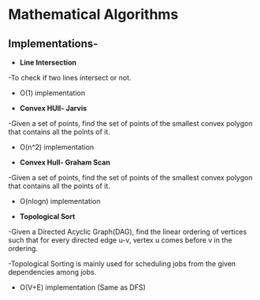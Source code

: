# Mathematical Algorithms

## Implementations-

* **Line Intersection**

-To check if two lines intersect or not.

- O(1) implementation

* **Convex HUll- Jarvis**

-Given a set of points, find the set of points of the smallest convex
polygon that contains all the points of it.

- O(n^2) implementation

* **Convex Hull- Graham Scan**

-Given a set of points, find the set of points of the smallest convex
polygon that contains all the points of it.

- O(nlogn) implementation

* **Topological Sort**

-Given a Directed Acyclic Graph(DAG), find the linear ordering of vertices
such that for every directed edge u-v, vertex u comes before v in the ordering.

-Topological Sorting is mainly used for scheduling jobs from the given
dependencies among jobs.

- O(V+E) implementation (Same as DFS)
